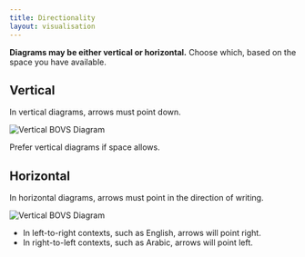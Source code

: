```yaml
---
title: Directionality
layout: visualisation
---
```


**Diagrams may be either vertical or horizontal.** Choose which, based on the space you have available.

## Vertical

In vertical diagrams, arrows must point down.

![Vertical BOVS Diagram](bovs-core-directionality-vertical.jpg)

Prefer vertical diagrams if space allows.

## Horizontal

In horizontal diagrams, arrows must point in the direction of writing.

![Vertical BOVS Diagram](bovs-core-directionality-horizontal.jpg)

* In left-to-right contexts, such as English, arrows will point right.
* In right-to-left contexts, such as Arabic, arrows will point left.